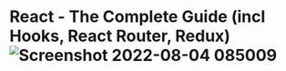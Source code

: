 # React - The Complete Guide (incl Hooks, React Router, Redux)![Screenshot 2022-08-04 085009](https://user-images.githubusercontent.com/109869150/182781850-08cbb399-c64e-4fb5-bb22-8328ad548017.png)
